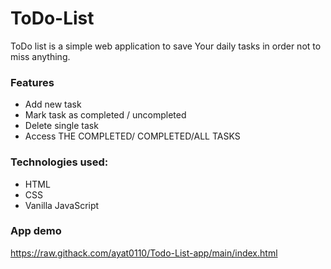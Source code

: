 # ToDo-List

ToDo list is a simple web application to save Your daily tasks in order not to miss anything.

### Features
* Add new task
* Mark task as completed / uncompleted
* Delete single task
* Access THE COMPLETED/ COMPLETED/ALL TASKS


### Technologies used:
* HTML
* CSS
* Vanilla JavaScript

### App demo
https://raw.githack.com/ayat0110/Todo-List-app/main/index.html

